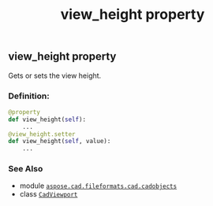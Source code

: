 ﻿---
title: view_height property
second_title: Aspose.CAD for Python via .NET API References
description: 
type: docs
weight: 850
url: /python-net/aspose.cad.fileformats.cad.cadobjects/cadviewport/view_height/
is_root: false
---

## view_height property


Gets or sets the view height.
### Definition:
```python
@property
def view_height(self):
    ...
@view_height.setter
def view_height(self, value):
    ...
```

### See Also
* module [`aspose.cad.fileformats.cad.cadobjects`](../../)
* class [`CadViewport`](/cad/python-net/aspose.cad.fileformats.cad.cadobjects/cadviewport)
